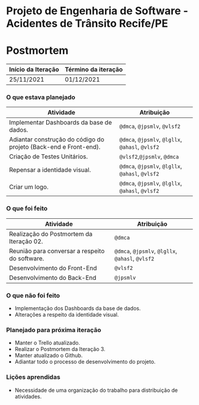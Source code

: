 # Projeto de Engenharia de Software - Acidentes de Trânsito Recife/PE

# Postmortem

Início da Iteração | Término da iteração
------------ | -------------
25/11/2021 | 01/12/2021


### O que estava planejado
| Atividade | Atribuição |
| --- | --- |
| Implementar Dashboards da base de dados. | `@dmca`, `@jpsmlv`, `@vlsf2` |
| Adiantar construção do código do projeto (Back-end e Front-end). | `@dmca`, `@jpsmlv`, `@lgllx`, `@ahasl`, `@vlsf2` |
| Criação de Testes Unitários. | `@vlsf2`,`@jpsmlv`, `@dmca`  |
| Repensar a identidade visual. | `@dmca`, `@jpsmlv`, `@lgllx`, `@ahasl`, `@vlsf2` |
| Criar um logo. |  `@dmca`, `@jpsmlv`, `@lgllx`, `@ahasl`, `@vlsf2`  |


### O que foi feito
| Atividade | Atribuição |
| --- | --- |
| Realização do Postmortem da Iteração 02. | `@dmca` |
| Reunião para conversar a respeito do software. |  `@dmca`, `@jpsmlv`, `@lgllx`, `@ahasl`, `@vlsf2` |
| Desenvolvimento do Front-End | `@vlsf2` |
| Desenvolvimento do Back-End | `@jpsmlv` |

### O que não foi feito
* Implementação dos Dashboards da base de dados.
* Alterações a respeito da identidade visual.

### Planejado para próxima iteração
* Manter o Trello atualizado.
* Realizar o Postmortem da Iteração 3.
* Manter atualizado o Github.
* Adiantar todo o processo de desenvolvimento do projeto.

### Lições aprendidas
* Necessidade de uma organização do trabalho para distribuição de atividades.

